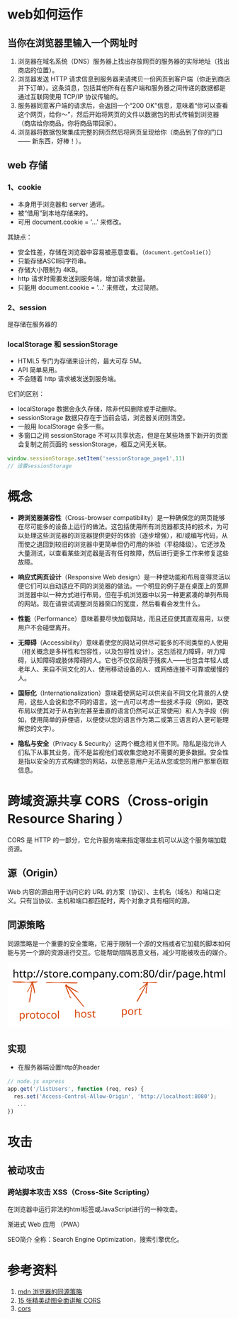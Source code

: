 # web如何运作

## 当你在浏览器里输入一个网址时

1.  浏览器在域名系统（DNS）服务器上找出存放网页的服务器的实际地址（找出商店的位置）。
2.  浏览器发送 HTTP 请求信息到服务器来请拷贝一份网页到客户端（你走到商店并下订单）。这条消息，包括其他所有在客户端和服务器之间传递的数据都是通过互联网使用 TCP/IP 协议传输的。
3.  服务器同意客户端的请求后，会返回一个“200 OK”信息，意味着“你可以查看这个网页，给你～”，然后开始将网页的文件以数据包的形式传输到浏览器（商店给你商品，你将商品带回家）。
4.  浏览器将数据包聚集成完整的网页然后将网页呈现给你（商品到了你的门口 —— 新东西，好棒！）。
## web 存储
### 1、cookie

-   本身用于浏览器和 server 通讯。
-   被“借用”到本地存储来的。
-   可用 document.cookie = '...' 来修改。

其缺点：
- 安全性差，存储在浏览器中容易被恶意查看。（`document.getCoolie()`）
-   只能存储ASCII码字符串。
-   存储大小限制为 4KB。
-   http 请求时需要发送到服务端，增加请求数量。
-   只能用 document.cookie = '...' 来修改，太过简陋。

### 2、session

是存储在服务器的


### localStorage 和 sessionStorage

-   HTML5 专门为存储来设计的，最大可存 5M。
-   API 简单易用。
-   不会随着 http 请求被发送到服务端。

它们的区别：

-   localStorage 数据会永久存储，除非代码删除或手动删除。
-   sessionStorage 数据只存在于当前会话，浏览器关闭则清空。
-   一般用 localStorage 会多一些。
- 多窗口之间 sessionStorage 不可以共享状态，但是在某些场景下新开的页面会复制之前页面的 sessionStorage，相互之间无关联。
``` js
window.sessionStorage.setItem('sessionStorage_page1',11)
// 设置sessionStorage
```

# 概念

- **跨浏览器兼容性**（Cross-browser compatibility）是一种确保您的网页能够在尽可能多的设备上运行的做法。这包括使用所有浏览器都支持的技术，为可以处理这些浏览器的浏览器提供更好的体验（逐步增强），和/或编写代码，从而使之退回到较旧的浏览器中更简单但仍可用的体验（平稳降级）。它还涉及大量测试，以查看某些浏览器是否有任何故障，然后进行更多工作来修复这些故障。

- **响应式网页设计**（Responsive Web design）是一种使功能和布局变得灵活以便它们可以自动适应不同的浏览器的做法。一个明显的例子是在桌面上的宽屏浏览器中以一种方式进行布局，但在手机浏览器中以另一种更紧凑的单列布局的网站。现在请尝试调整浏览器窗口的宽度，然后看看会发生什么。

- **性能**（Performance）意味着要尽快加载网站，而且还应使其直观易用，以使用户不会碰壁离开。

- **无障碍**（Accessibility）意味着使您的网站可供尽可能多的不同类型的人使用（相关概念是多样性和包容性，以及包容性设计）。这包括视力障碍，听力障碍，认知障碍或肢体障碍的人。它也不仅仅局限于残疾人——也包含年轻人或老年人、来自不同文化的人、使用移动设备的人、或网络连接不可靠或缓慢的人。

- **国际化**（Internationalization）意味着使网站可以供来自不同文化背景的人使用，这些人会说和您不同的语言。这一点可以考虑一些技术手段（例如，更改布局以使其对于从右到左甚至垂直的语言仍然可以正常使用）和人为手段（例如，使用简单的非俚语，以便使以您的语言作为第二或第三语言的人更可能理解您的文字）。

- **隐私与安全**（Privacy & Security）这两个概念相关但不同。隐私是指允许人们私下从事其业务，而不是监视他们或收集您绝对不需要的更多数据。安全性是指以安全的方式构建您的网站，以使恶意用户无法从您或您的用户那里窃取信息。

# 跨域资源共享 CORS（Cross-origin Resource Sharing ）

CORS 是 HTTP 的一部分，它允许服务端来指定哪些主机可以从这个服务端加载资源。

## 源（Origin）

Web 内容的源由用于访问它的 URL 的方案（协议）、主机名（域名）和端口定义。只有当协议、主机和端口都匹配时，两个对象才具有相同的源。

## 同源策略

同源策略是一个重要的安全策略，它用于限制一个源的文档或者它加载的脚本如何能与另一个源的资源进行交互。它能帮助阻隔恶意文档，减少可能被攻击的媒介。

![alt](../../assert/Excalidraw/origin.excalidraw.svg)

## 实现

- 在服务器端设置http的header

```js
// node.js express
app.get('/listUsers', function (req, res) {
  res.set('Access-Control-Allow-Origin', 'http://localhost:8080');
   ...
})
```


# 攻击

## 被动攻击

### 跨站脚本攻击 XSS（Cross-Site Scripting）

在浏览器中运行非法的html标签或JavaScript进行的一种攻击。


渐进式 Web 应用 （PWA）

SEO简介
全称：Search Engine Optimization，搜索引擎优化。
# 参考资料

1. [mdn 浏览器的同源策略](https://developer.mozilla.org/zh-CN/docs/Web/Security/Same-origin_policy)
2. [15 张精美动图全面讲解 CORS](https://juejin.cn/post/6856556746706518024)
3. [cors](https://web.dev/cross-origin-resource-sharing/?utm_source=devtools)